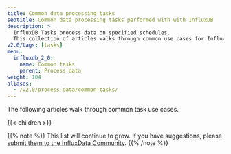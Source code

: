 ```yaml
---
title: Common data processing tasks
seotitle: Common data processing tasks performed with with InfluxDB
description: >
  InfluxDB Tasks process data on specified schedules.
  This collection of articles walks through common use cases for InfluxDB tasks.
v2.0/tags: [tasks]
menu:
  influxdb_2_0:
    name: Common tasks
    parent: Process data
weight: 104
aliases:
  - /v2.0/process-data/common-tasks/
---
```


The following articles walk through common task use cases.

{{< children >}}

{{% note %}}
This list will continue to grow.
If you have suggestions, please [submit them to the InfluxData Community](https://community.influxdata.com/c/influxdb2).
{{% /note %}}
